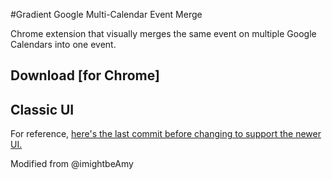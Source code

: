 #Gradient Google Multi-Calendar Event Merge

Chrome extension that visually merges the same event on multiple Google Calendars into one event.

## Download [for Chrome]

<!-- ![examples](images/examples.png) -->

## Classic UI

For reference, [here's the last commit before changing to support the newer UI.](https://github.com/imightbeamy/gcal-multical-event-merge/blob/bed9a531157e14bf86463ea7970f8ce0ef76db1d/events.user.js)

Modified from @imightbeAmy
